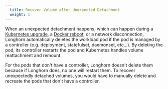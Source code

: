 ```yaml
---
  title: Recover Volume after Unexpected Detachment
  weight: 1
---
```


When an unexpected detachment happens, which can happen during a [Kubernetes upgrade](https://github.com/longhorn/longhorn/issues/703), a [Docker reboot](https://github.com/longhorn/longhorn/issues/686), or a network disconnection,
Longhorn automatically deletes the workload pod if the pod is managed by a controller (e.g. deployment, statefulset, daemonset, etc...).
By deleting the pod, its controller restarts the pod and Kubernetes handles volume reattachment and remount.

For the pods that don't have a controller, Longhorn doesn't delete them because if Longhorn does, no one will restart them.
To recover unexpectedly detached volumes, you would have to manually delete and recreate the pods that don't have a controller.

